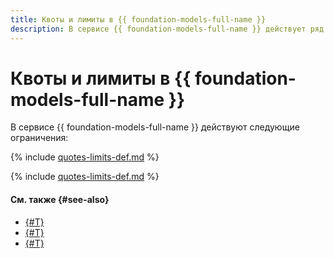 ```yaml
---
title: Квоты и лимиты в {{ foundation-models-full-name }}
description: В сервисе {{ foundation-models-full-name }} действует ряд квот и лимитов. Более подробно об ограничениях в сервисах вы узнаете из этой статьи.
---
```


# Квоты и лимиты в {{ foundation-models-full-name }}

В сервисе {{ foundation-models-full-name }} действуют следующие ограничения:

{% include [quotes-limits-def.md](../../_includes/quotes-limits-def-without-ui.md) %}

{% include [quotes-limits-def.md](../../_includes/yandexgpt-limits.md) %}

#### См. также {#see-also}

* [{#T}](../quickstart/yandexgpt.md)
* [{#T}](../quickstart/yandexart.md)
* [{#T}](../pricing.md)
